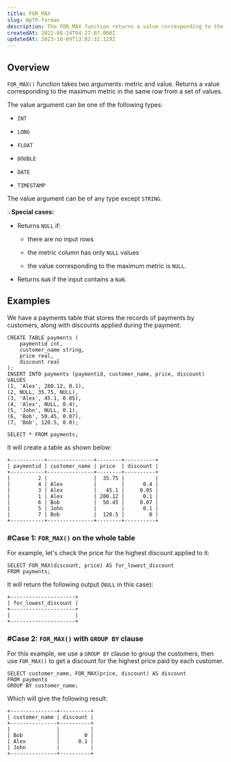 ```yaml
---
title: FOR_MAX
slug: WpTP-formax
description: The FOR_MAX function returns a value corresponding to the maximal metric and in the same row as the value. Let's covers the overview and some examples.
createdAt: 2022-08-24T04:27:07.000Z
updatedAt: 2023-10-09T13:02:32.129Z
---
```


## Overview

`FOR_MAX()` function takes two arguments: metric and value. Returns a value corresponding to the maximum metric in the same row from a set of values.

The value argument can be one of the following types:

*   `INT`

*   `LONG`

*   `FLOAT`

*   `DOUBLE`

*   `DATE`&#x20;

*   `TIMESTAMP`&#x20;

The value argument can be of any type except `STRING`.

💡**Special cases:**

*   Returns `NULL` if:
    *   there are no input rows&#x20;

    *   the metric column has only `NULL` values

    *   the value corresponding to the maximum metric is `NULL`.

*   Returns `NaN` if the input contains a `NaN`.

## Examples

We have a payments table that stores the records of payments by customers, along with discounts applied during the payment:

```pgsql
CREATE TABLE payments (
    paymentid int,
    customer_name string,
    price real,
    discount real
);
INSERT INTO payments (paymentid, customer_name, price, discount)
VALUES 
(1, 'Alex', 280.12, 0.1),
(2, NULL, 35.75, NULL),
(3, 'Alex', 45.1, 0.05),
(4, 'Alex', NULL, 0.4),
(5, 'John', NULL, 0.1),
(6, 'Bob', 50.45, 0.07),
(7, 'Bob', 120.5, 0.0);
```

```pgsql
SELECT * FROM payments;
```

It will create a table as shown below:

```pgsql
+-----------+---------------+--------+----------+
| paymentid | customer_name | price  | discount |
+-----------+---------------+--------+----------+
|         2 |               |  35.75 |          |
|         4 | Alex          |        |      0.4 |
|         3 | Alex          |   45.1 |     0.05 |
|         1 | Alex          | 280.12 |      0.1 |
|         6 | Bob           |  50.45 |     0.07 |
|         5 | John          |        |      0.1 |
|         7 | Bob           |  120.5 |        0 |
+-----------+---------------+--------+----------+
```

### #Case 1: `FOR_MAX()` on the whole table

For example, let's check the price for the highest discount applied to it:

```pgsql
SELECT FOR_MAX(discount, price) AS for_lowest_discount
FROM payments;
```

It will return the following output (`NULL` in this case):

```pgsql
+---------------------+
| for_lowest_discount |
+---------------------+
|                     |
+---------------------+
```

### #Case 2: `FOR_MAX()` with `GROUP BY` clause

For this example, we use a `GROUP BY` clause to group the customers, then use `FOR_MAX()` to get a discount for the highest price paid by each customer.

```pgsql
SELECT customer_name, FOR_MAX(price, discount) AS discount
FROM payments
GROUP BY customer_name;
```

Which will give the following result:

```pgsql
+---------------+----------+
| customer_name | discount |
+---------------+----------+
|               |          |
| Bob           |        0 |
| Alex          |      0.1 |
| John          |          |
+---------------+----------+
```


